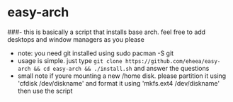 # easy-arch
 ###- this is basically a script that installs base arch. feel free to add desktops and window managers as you please

 - note: you need git installed using sudo pacman -S git
 - usage is simple. just type `git clone https://github.com/eheea/easy-arch && cd easy-arch && ./install.sh` and answer the questions
 - small note if youre mounting a new /home disk. please partition it using 'cfdisk /dev/diskname' and format it using 'mkfs.ext4 /dev/diskname' then use the script
